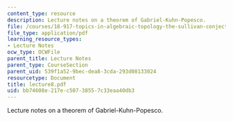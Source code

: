 ```yaml
---
content_type: resource
description: Lecture notes on a theorem of Gabriel-Kuhn-Popesco.
file: /courses/18-917-topics-in-algebraic-topology-the-sullivan-conjecture-fall-2007/bb74608e217ec50738557c33eaa40db3_lecture8.pdf
file_type: application/pdf
learning_resource_types:
- Lecture Notes
ocw_type: OCWFile
parent_title: Lecture Notes
parent_type: CourseSection
parent_uid: 539f1a52-9bec-dea8-3cda-293d08133024
resourcetype: Document
title: lecture8.pdf
uid: bb74608e-217e-c507-3855-7c33eaa40db3
---
```

Lecture notes on a theorem of Gabriel-Kuhn-Popesco.